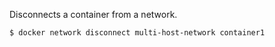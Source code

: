Disconnects a container from a network.

```console
$ docker network disconnect multi-host-network container1
```

